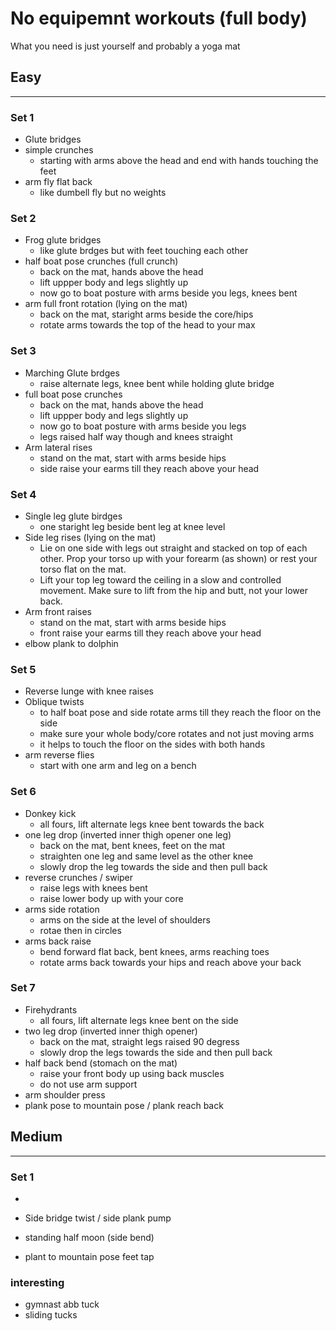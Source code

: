 # No equipemnt workouts (full body)

What you need is just yourself and probably a yoga mat


## **Easy**
---

### Set 1
- Glute bridges
- simple crunches
    - starting with arms above the head and end with hands touching the feet
- arm fly flat back 
    - like dumbell fly but no weights

### Set 2
- Frog glute bridges
    - like glute brdges but with feet touching each other
- half boat pose crunches (full crunch)
    - back on the mat, hands above the head
    - lift uppper body and legs slightly up
    - now go to boat posture with arms beside you legs, knees bent
- arm full front rotation (lying on the mat)
    - back on the mat, staright arms beside the core/hips
    - rotate arms towards the top of the head to your max

### Set 3
- Marching Glute brdges 
    - raise alternate legs, knee bent while holding glute bridge
- full boat pose crunches
    - back on the mat, hands above the head
    - lift uppper body and legs slightly up
    - now go to boat posture with arms beside you legs
    - legs raised half way though and knees straight
- Arm lateral rises
    - stand on the mat, start with arms beside hips 
    - side raise your earms till they reach above  your head

### Set 4
- Single leg glute birdges
    - one staright leg beside bent leg at knee level
- Side leg rises (lying on the mat)
    - Lie on one side with legs out straight and stacked on top of each other. Prop your torso up with your forearm (as shown) or rest your torso flat on the mat.
    - Lift your top leg toward the ceiling in a slow and controlled movement. Make sure to lift from the hip and butt, not your lower back.
- Arm front raises
    - stand on the mat, start with arms beside hips 
    - front raise your earms till they reach above  your head
- elbow plank to dolphin

### Set 5
- Reverse lunge with knee raises
- Oblique twists 
    - to half boat pose and side rotate arms till they reach the floor on the side
    - make sure your whole body/core rotates and not just moving arms
    - it helps to touch the floor on the sides with both hands
- arm reverse flies
    - start with one arm and leg on a bench

### Set 6
- Donkey kick
    - all fours, lift alternate legs knee bent towards the back
- one leg drop (inverted inner thigh opener one leg)
    - back on the mat, bent knees, feet on the mat
    - straighten one leg and same level as the other knee
    - slowly drop the leg towards the side and then pull back
- reverse crunches / swiper
    - raise legs with knees bent
    - raise lower body up with your core
- arms side rotation
    - arms on the side at the level of shoulders
    - rotae then in circles
- arms back raise
    - bend forward flat back, bent knees, arms reaching toes
    - rotate arms back towards your hips and reach above your back

### Set 7
- Firehydrants
    - all fours, lift alternate legs knee bent on the side
- two leg drop (inverted inner thigh opener)
    - back on the mat, straight legs raised 90 degress
    - slowly drop the legs towards the side and then pull back
- half back bend (stomach on the mat)
    - raise your front body up using back muscles
    - do not use arm support
- arm shoulder press
- plank pose to mountain pose / plank reach back


## **Medium**
---

### Set 1
- 
- Side bridge twist / side plank pump


- standing half moon (side bend)

- plant to mountain pose feet tap


### interesting

- gymnast abb tuck
- sliding tucks